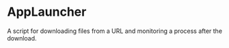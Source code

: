 # AppLauncher
 A script for downloading files from a URL and monitoring a process after the download.
